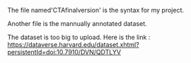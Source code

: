 
The file named'CTAfinalversion' is the syntax for my project. 

Another file is the mannually annotated dataset.

The dataset is too big to upload. Here is the link : https://dataverse.harvard.edu/dataset.xhtml?persistentId=doi:10.7910/DVN/QDTLYV
